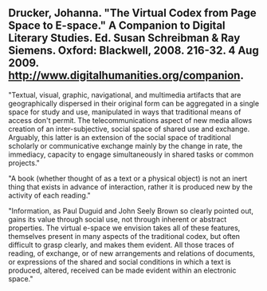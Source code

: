 ## Drucker, Johanna. "The Virtual Codex from Page Space to E-space." A Companion to Digital Literary Studies. Ed. Susan Schreibman & Ray Siemens. Oxford: Blackwell, 2008. 216-32. 4 Aug 2009. http://www.digitalhumanities.org/companion.


"Textual, visual, graphic, navigational, and multimedia artifacts that are geographically dispersed in their original form can be aggregated in a single space for study and use, manipulated in ways that traditional means of access don't permit. The telecommunications aspect of new media allows creation of an inter-subjective, social space of shared use and exchange. Arguably, this latter is an extension of the social space of traditional scholarly or communicative exchange mainly by the change in rate, the immediacy, capacity to engage simultaneously in shared tasks or common projects."

"A book (whether thought of as a text or a physical object) is not an inert thing that exists in advance of interaction, rather it is produced new by the activity of each reading."

"Information, as Paul Duguid and John Seely Brown so clearly pointed out, gains its value through social use, not through inherent or abstract properties. The virtual e-space we envision takes all of these features, themselves present in many aspects of the traditional codex, but often difficult to grasp clearly, and makes them evident. All those traces of reading, of exchange, or of new arrangements and relations of documents, or expressions of the shared and social conditions in which a text is produced, altered, received can be made evident within an electronic space."
